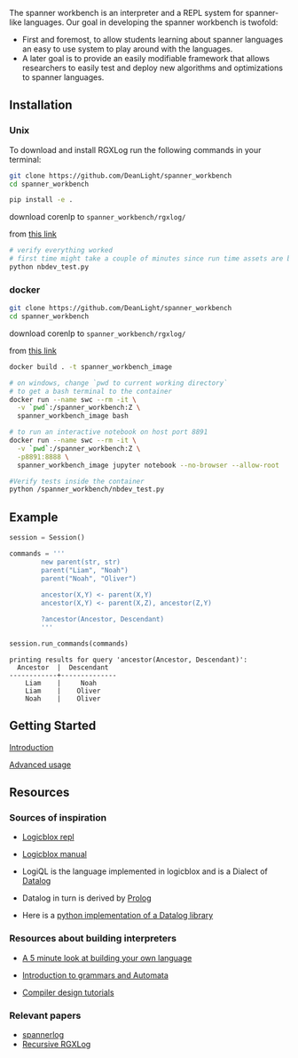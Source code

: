 The spanner workbench is an interpreter and a REPL system for spanner-like languages. Our goal in developing the spanner workbench is twofold:

* First and foremost, to allow students learning about spanner languages an easy to use system to play around with the languages.
* A later goal is to provide an easily modifiable framework that allows researchers to easily test and deploy new algorithms and optimizations to spanner languages.

## Installation

### Unix
To download and install RGXLog run the following commands in your terminal:

```bash
git clone https://github.com/DeanLight/spanner_workbench
cd spanner_workbench

pip install -e .
```

download corenlp to
`spanner_workbench/rgxlog/`

from [this link](https://drive.google.com/u/0/uc?export=download&id=1QixGiHD2mHKuJtB69GHDQA0wTyXtHzjl)

```bash
# verify everything worked
# first time might take a couple of minutes since run time assets are being configured
python nbdev_test.py

```

### docker

```bash
git clone https://github.com/DeanLight/spanner_workbench
cd spanner_workbench
```

download corenlp to
`spanner_workbench/rgxlog/`

from [this link](https://drive.google.com/u/0/uc?export=download&id=1QixGiHD2mHKuJtB69GHDQA0wTyXtHzjl)

```bash
docker build . -t spanner_workbench_image

# on windows, change `pwd to current working directory`
# to get a bash terminal to the container
docker run --name swc --rm -it \
  -v `pwd`:/spanner_workbench:Z \
  spanner_workbench_image bash

# to run an interactive notebook on host port 8891
docker run --name swc --rm -it \
  -v `pwd`:/spanner_workbench:Z \
  -p8891:8888 \
  spanner_workbench_image jupyter notebook --no-browser --allow-root

#Verify tests inside the container
python /spanner_workbench/nbdev_test.py

```

## Example

```python
session = Session()

commands = '''
        new parent(str, str)
        parent("Liam", "Noah")
        parent("Noah", "Oliver")
        
        ancestor(X,Y) <- parent(X,Y)
        ancestor(X,Y) <- parent(X,Z), ancestor(Z,Y)

        ?ancestor(Ancestor, Descendant)
        '''

session.run_commands(commands)
```

```text
printing results for query 'ancestor(Ancestor, Descendant)':
  Ancestor  |  Descendant
------------+--------------
    Liam    |     Noah
    Liam    |    Oliver
    Noah    |    Oliver
```

## Getting Started
[Introduction](https://github.com/DeanLight/spanner_workbench/blob/a7c61f015361c836952740dd0b6500401a9cccaf/tutorials/introduction.md)

[Advanced usage](https://github.com/DeanLight/spanner_workbench/blob/a7c61f015361c836952740dd0b6500401a9cccaf/tutorials/Advanced%20usage.md)

## Resources

### Sources of inspiration

* [Logicblox repl](https://developer.logicblox.com/content/docs4/tutorial/repl/section/split.html)

* [Logicblox manual](https://developer.logicblox.com/content/docs4/core-reference/html/index.html)

* LogiQL is the language implemented in logicblox and is a Dialect of [Datalog](https://en.wikipedia.org/wiki/Datalog)

* Datalog in turn is derived by [Prolog](https://en.wikipedia.org/wiki/Prolog)

* Here is a [python implementation of a Datalog library](https://github.com/pcarbonn/pyDatalog)

### Resources about building interpreters

* [A 5 minute look at building your own language](https://www.freecodecamp.org/news/the-programming-language-pipeline-91d3f449c919/)

* [Introduction to grammars and Automata](https://www.tutorialspoint.com/automata_theory/introduction_to_grammars.htm)

* [Compiler design tutorials](https://www.geeksforgeeks.org/compiler-design-tutorials/)

### Relevant papers

* [spannerlog](https://dl.acm.org/doi/10.1145/2932194.2932200)
* [Recursive RGXLog](https://drops.dagstuhl.de/opus/volltexte/2019/10315/pdf/LIPIcs-ICDT-2019-13.pdf)

